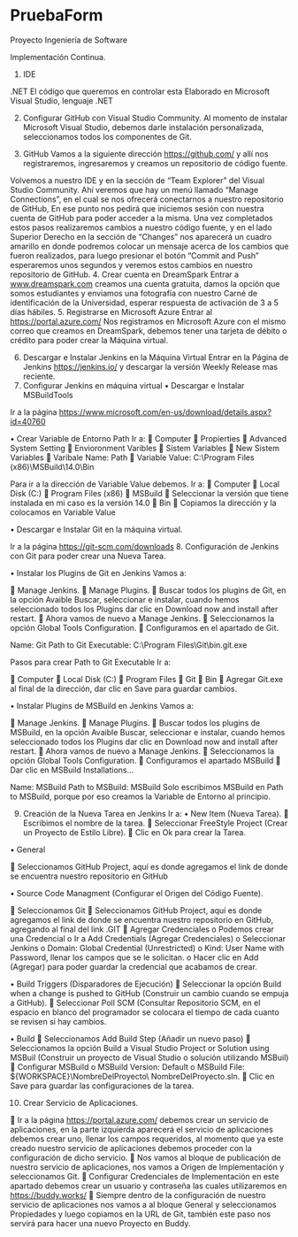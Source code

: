 # PruebaForm
Proyecto Ingeniería de Software

Implementación Continua.

1. IDE  

.NET
	El código que queremos en controlar esta Elaborado en Microsoft Visual Studio, lenguaje .NET
	
2. Configurar GitHub con Visual Studio Community.
	Al momento de instalar Microsoft Visual Studio, debemos darle instalación personalizada, seleccionamos todos los componentes de Git.

3. GitHub
Vamos a la siguiente dirección https://github.com/ y allí nos registraremos, ingresaremos y creamos un repositorio de código fuente. 

Volvemos a nuestro IDE y en la sección de  “Team Explorer” del Visual Studio Community. Ahí veremos que hay un menú llamado “Manage Connections”, en el cual se nos ofrecerá conectarnos a nuestro repositorio de GitHub, En ese punto nos pedirá que iniciemos sesión con nuestra cuenta de GitHub para poder acceder a la misma.
Una vez completados estos pasos realizaremos cambios a nuestro código fuente, y en el lado Superior Derecho en la sección de “Changes” nos aparecerá un cuadro amarillo en donde podremos colocar un mensaje acerca de los cambios que fueron realizados, para luego presionar el botón “Commit and Push” esperaremos unos segundos y veremos estos cambios en nuestro repositorio de GitHub. 
4. Crear cuenta en DreamSpark
	Entrar a www.dreamspark.com creamos una cuenta gratuita, damos la opción que somos estudiantes y enviamos una fotografía con nuestro Carné de identificación de la Universidad, esperar respuesta de activación de 3 a 5 días hábiles.
5. Registrarse en Microsoft Azure
	Entrar al https://portal.azure.com/ Nos registramos en Microsoft Azure con el mismo correo que creamos en DreamSpark, debemos tener una tarjeta de débito o crédito para poder crear la Máquina virtual.

6. Descargar e Instalar Jenkins en la Máquina Virtual
Entrar en la Página de Jenkins https://jenkins.io/ y descargar la versión Weekly Release mas reciente.
7. Configurar Jenkins en máquina virtual
•	Descargar e Instalar MSBuildTools

Ir a la página 
https://www.microsoft.com/en-us/download/details.aspx?id=40760

•	Crear Variable de Entorno Path
Ir a:
	Computer
	Propierties
	Advanced System Setting
	Envioronment Varibles
	Sistem Variables
	New Sistem Variables
	Varibale Name: Path
	Variable Value: C:\Program Files (x86)\MSBuild\14.0\Bin

Para ir a la dirección de Variable Value debemos.
Ir a:
	Computer
	Local Disk (C:)
	Program Files (x86)
	MSBuild
	Seleccionar la versión que tiene instalada en mi caso es la versión 14.0
	Bin
	Copiamos la dirección y la colocamos en Variable Value

•	Descargar e Instalar Git en la máquina virtual.

Ir a la página https://git-scm.com/downloads
8. Configuración de Jenkins con Git para poder crear una Nueva Tarea.

•	Instalar los Plugins de Git en Jenkins
Vamos a:

	Manage Jenkins.
	Manage Plugins.
	Buscar todos los plugins de Git, en la opción Avaible Buscar, seleccionar e instalar, cuando hemos seleccionado todos los Plugins dar clic en Download now and install after restart.
	Ahora vamos de nuevo a Manage Jenkins. 
	Seleccionamos la opción Global Tools Configuration.
	Configuramos en el apartado de Git.

Name: Git
Path to Git Executable: C:\Program Files\Git\bin.git.exe

Pasos para crear Path to Git Executable
Ir a:

	Computer
	Local Disk (C:)
	Program Files
	Git
	Bin
	Agregar Git.exe al final de la dirección, dar clic en Save para guardar cambios.

•	Instalar Plugins de MSBuild en Jenkins
Vamos a:

	Manage Jenkins.
	Manage Plugins.
	Buscar todos los plugins de MSBuild, en la opción Avaible Buscar, seleccionar e instalar, cuando hemos seleccionado todos los Plugins dar clic en Download now and install after restart.
	Ahora vamos de nuevo a Manage Jenkins. 
	Seleccionamos la opción Global Tools Configuration.
	Configuramos el apartado MSBuild
	Dar clic en MSBuild Installations…

Name: MSBuild
Path to MSBuild: MSBuild
Solo escribimos MSBuild en Path to MSBuild, porque por eso creamos la Variable de Entorno al principio.

9. Creación de la Nueva Tarea en Jenkins
Ir a: 
•	New Item (Nueva Tarea).
	Escribimos el nombre de la tarea.
	Seleccionar FreeStyle Project (Crear un Proyecto de Estilo Libre).
	Clic en Ok para crear la Tarea.


•	General

	Seleccionamos GitHub Project, aquí es donde agregamos el link de donde se encuentra nuestro repositorio en GitHub

•	Source Code Managment (Configurar el Origen del Código Fuente).

	Seleccionamos Git
	Seleccionamos GitHub Project, aquí es donde agregamos el link de donde se encuentra nuestro repositorio en GitHub, agregando al final del link .GIT
	Agregar Credenciales
o	Podemos crear una Credencial
o	Ir a Add Credentials (Agregar Credenciales)
o	Seleccionar Jenkins
o	Domain: Global Credential (Unrestricted)
o	Kind: User Name with Password, llenar los campos que se le solicitan.
o	Hacer clic en Add (Agregar) para poder guardar la credencial que acabamos de crear.

•	Build Triggers (Disparadores de Ejecución)
	Seleccionar la opción Build when a change is pushed to GitHub (Construir un cambio cuando se empuja a GitHub).
	Seleccionar Poll SCM (Consultar Repositorio SCM, en el espacio en blanco del programador se colocara el tiempo de cada cuanto se revisen si hay cambios.

•	Build 
	Seleccionamos Add Build Step (Añadir un nuevo paso)
	Seleccionamos la opción Build a Visual Studio Project or Solution using MSBuil (Construir un proyecto de Visual Studio o solución utilizando MSBuil)
	Configurar MSBuild
o	MSBuild Version: Default
o	MSBuild File: ${WORKSPACE}\NombreDelProyecto\ NombreDelProyecto.sln.
	Clic en Save para guardar las configuraciones de la tarea.
			
10. Crear Servicio de Aplicaciones.

	Ir a la página https://portal.azure.com/  debemos crear un servicio de aplicaciones, en la parte izquierda aparecerá el servicio de aplicaciones debemos crear uno, llenar los campos requeridos, al momento que ya este creado nuestro servicio de aplicaciones debemos proceder con la configuración de dicho servicio.
	Nos vamos al bloque de publicación de nuestro servicio de aplicaciones, nos vamos a Origen de Implementación y seleccionamos Git.
	Configurar Credenciales de Implementación en este apartado debemos crear un usuario y contraseña las cuales utilizaremos en https://buddy.works/
	Siempre dentro de la configuración de nuestro servicio de aplicaciones nos vamos a al bloque General y seleccionamos Propiedades y luego copiamos en la URL de Git, también este paso nos servirá para hacer una nuevo Proyecto  en Buddy.

